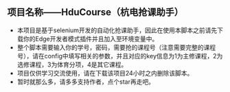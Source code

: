 ## 项目名称——HduCourse（杭电抢课助手）
- 本项目是基于selenium开发的自动化抢课助手，因此在使用本脚本之前请先下载你的Edge开发者模式插件并且加入至环境变量中。
- 整个脚本需要输入你的学号，密码，需要抢的课程号（注意需要完整的课程号），请在config中填写相关的参数，并且对应的key信息为1为主修课程，2为选修课程，3为体育分项，4是其它课程。
- 项目仅供学习交流使用，请在下载该项目24小时之内删除该脚本。
- 暂时就那么多，请多多支持作者，点个star再走吧。
